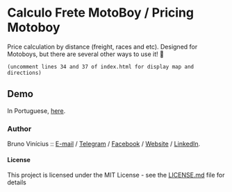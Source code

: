 # Calculo Frete MotoBoy / Pricing Motoboy

Price calculation by distance (freight, races and etc). Designed for Motoboys, but there are several other ways to use it! 😬

```
(uncomment lines 34 and 37 of index.html for display map and directions)
```

## Demo

In Portuguese, <a href="https://brunov.me/calculofretemotoboy" target="_blank">here</a>.

### Author

Bruno Vinícius :: <a href="mailto:contato@brunov.me" target="_blank">E-mail</a> / <a href="https://t.me/brunovme" target="_blank">Telegram</a> / <a href="https://fb.com/brunovme">Facebook</a> / <a href="https://brunov.me" target="
_blank">Website</a> / <a href="https://linkedin.com/in/brunovme" target="_blank">LinkedIn</a>.
#### License
This project is licensed under the MIT License - see the [LICENSE.md](LICENSE.md) file for details


